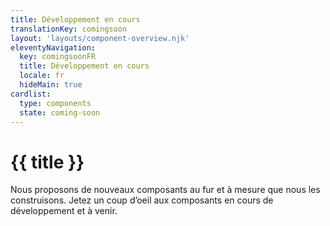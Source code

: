 ```yaml
---
title: Développement en cours
translationKey: comingsoon
layout: 'layouts/component-overview.njk'
eleventyNavigation:
  key: comingsoonFR
  title: Développement en cours
  locale: fr
  hideMain: true
cardlist:
  type: components
  state: coming-soon
---
```


# {{ title }}

Nous proposons de nouveaux composants au fur et à mesure que nous les construisons. Jetez un coup d’oeil aux composants en cours de développement et à venir.
